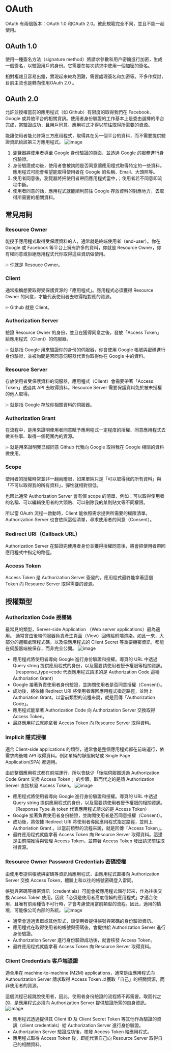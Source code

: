 # OAuth
OAuth 有兩個版本：OAuth 1.0 和OAuth 2.0。彼此規範完全不同，並且不能一起使用。

## OAuth 1.0
使用一種簽名方法（signature method）將請求參數和用戶密鑰進行加密，生成一個簽名，以驗證用戶的身份。它需要在每次請求中使用一個加密的簽名。

相對複雜且容易出錯，實現起來較為困難，需要處理簽名和加密等。不多作探討，目前主流也是轉向使用OAuth 2.0 。

## OAuth 2.0
允許並授權當前的應用程式（如 Github）有限度的取得我們在 Facebook、Google 或其他平台的相關資訊。使用者身份驗證的工作基本上是委由選擇的平台完成，當驗證成功，且用戶同意，應用程式才得以前往取得所需要的資源。

能讓使用者能允許第三方應用程式，取得其在另一個平台的資料，而不需要提供驗證資訊給該第三方應用程式。
![image](../images/oauth1.png)
1. 瀏覽器將使用者導至 Google 身份驗證的頁面，並透過 Google 的服務進行身份驗證。
2. 身份驗證成功後，使用者會被詢問是否同意讓應用程式取得特定的一些資料。應用程式可能會希望能取得使用者在 Google 的名稱、Email、大頭照等。
3. 使用者同意後，瀏覽器將把使用者帶回應用程式當中，；使用者若不同意即流程中斷。
4. 使用者同意的話，應用程式就能順利前往 Google 存放資料的對應地方，去取得所需要的相關資料。

## 常見用詞
### Resource Owner
能授予應用程式取得受保護資料的人，通常就是終端使用者（end-user）。你在 Google 或 Facebook 等平台上擁有許多的資料，你就是 Resource Owner，你有權同意或拒絕應用程式代你取得這些資訊做使用。

⌲ 你就是 Resouce Owner。

### Client
通常指稱想要取得受保護資源的「應用程式」。應用程式必須獲得 Resource Owner 的同意，才能代表使用者去取得相對應的資源。

⌲ Github 就是 Client。

### Authorization Server
驗證 Resource Owner 的身份，並且在獲得同意之後，發放「Access Token」給應用程式（Client）的伺服器。

⌲ 就是指 Google 用來驗證你的身份的伺服器，你會使用 Google 帳號與密碼進行身份驗證，並被詢問是否同意伺服器代表你取得你在 Google 中的資料。

### Resource Server
存放使用者受保護資料的伺服器，應用程式（Client）會需要帶著「Access Token」透過其 API 去取得資料。Resource Server 需要保護資料免於被未授權的他人取得。

⌲ 就是指 Google 存放你相關資料的伺服器。

### Authorization Grant
在流程中，是用來證明使用者同意賦予應用程式一定程度的授權、同意應用程式去做某些事、取得一個範圍內的資源。

⌲ 就是用來證明我已經同意 Github 代我向 Google 取得我在 Google 相關的資料做使用。

### Scope
使用者的授權時常並非一翻兩瞪眼，如果單純只是「可以取得我的所有資料」與「不可以取得我的所有資料」，彈性就相對很低。

也因此通常 Authorization Server 會有個 scope 的清單，例如：可以取得使用者的名稱、可以編輯使用者的大頭貼、可以刪除我的某則貼文等不同權限。

所以當 OAuth 流程一啟動時，Client 能依照需求提供所需要的權限清單。 Authorization Server 也會依照這個清單，尋求使用者的同意（Consent）。

### Redirect URI（Callback URL）
Authorization Server 在驗證完使用者身份並獲得授權同意後，將會把使用者帶回應用程式中指定的路徑。

### Access Token
Access Token 是 Authorization Server 簽發的。應用程式最終能拿著這個 Token 向 Resource Server 取得需要的資源。

## 授權類型
### Authorization Code 授權碼
最常見的類型，Server-side Application （Web server applications）最為適用。
通常會由後端伺服器負責產生頁面（View）回傳給前端渲染。如此一來，大部分的邏輯處理程式碼，以及像應用程式的 Client Secret 等重要機密資訊，都能在伺服器端被保存，而非完全公開。
![image](../images/oauth2.png)
* 應用程式將使用者導向 Google 進行身份驗證和授權。導頁的 URL 中透過 Query string 提供應用程式的身份，以及需要請使用者授予權限等相關資訊。（response_type=code 代表應用程式請求的是 Authorization Code 這種 Authoriation Grant）
* Google 接著負責使用者身份驗證，並詢問使用者是否同意授權（Consent）。
* 成功後，將依據 Redirect URI 將使用者導回應用程式指定路徑，並附上 Authoriation Grant。以當前類型的流程來說，就是回傳「Authorization Code」。
* 應用程式能拿著 Authorization Code 向 Authorization Server 交換取得 Access Token。
* 最終應用程式就能拿著 Access Token 向 Resource Server 取得資料。

### Implicit 隱式授權
適合 Client-side applications 的類型，通常會是整個應用程式都在前端運行，依需求向後端 API 取得資料。例如單純的靜態網站或 Single Page Application(SPA) 都適用。

由於整個應用程式都在前端運行，所以會缺少「後端伺服器透過 Authorization Code Grant 交換 Access Token 」的步驟。取而代之的是請 Authorization Server 直接核發 Access Token。
![image](../images/oauth3.png)
* 應用程式將使用者導向 Google 進行身份驗證和授權。導頁的 URL 中透過 Query string 提供應用程式的身份，以及需要請使用者授予權限的相關資訊。（Response Type 為 token 代表應用程式請求的是 Access Token）
* Google 接著負責使用者身份驗證，並詢問使用者是否同意授權（Consent）。
* 成功後，將依據 Redirect URI 將使用者導回應用程式指定路徑，並附上 Authoriation Grant 。以當前類型的流程來說，就是回傳「Access Token」。
* 最終應用程式就能拿著 Access Token 向 Resource Server 取得資料。這邊是由前端獲得與管理 Access Token，並帶著 Access Token 發出請求前往取得資源。

### Resource Owner Password Credentials 密碼授權
由使用者提供帳號與密碼等資訊給應用程式，由應用程式直接向 Authorization Server 交換 Access Token，體驗上和以往的帳號密碼登入雷同。

帳號與密碼等機密資訊（credentials）可能會被應用程式儲存起來，作為往後交換 Access Token 使用。因此「必須是使用者高度信賴的應用程式」才適合使用，且唯有前兩種皆不可行時，才會考慮使用當前類型的流程。因此，適用的情境，可能像公司內部的系統。
![image](../images/oauth4.png)
* 通常會透過表單或其他形式，讓使用者提供帳號與密碼的身份驗證資訊。
* 應用程式在取得使用者的帳號與密碼後，會提供給 Authorization Server 進行身份驗證。
* Authorization Server 進行身份驗證成功後，就會核發 Access Token。
* 最終應用程式就能拿著 Access Token 向 Resource Server 取得資料。

### Client Credentials 客戶端憑證
適合用在 machine-to-machine (M2M) applications，通常是由應用程式向 Authourization Server 請求取得 Access Token 以獲取「自己」的相關資源，而非使用者的資源。

這個流程已經跳脫使用者，因此，使用者身份驗證的流程將不再需要。取而代之的，是應用程式必須向 Authorization Server 提供驗證所需的自身資訊。
![image](../images/oauth5.png)
* 應用程式透過提供其 Client ID 及 Client Secret Token 等其他作為驗證的資訊（client credentials）給 Authorization Server 進行身份驗證。
* Authorization Server 驗證成功後，核發 Access Token 給應用程式。
* 應用程式取得 Access Token 後，即能代表自己向 Resource Server 取得自己的相關資料。
